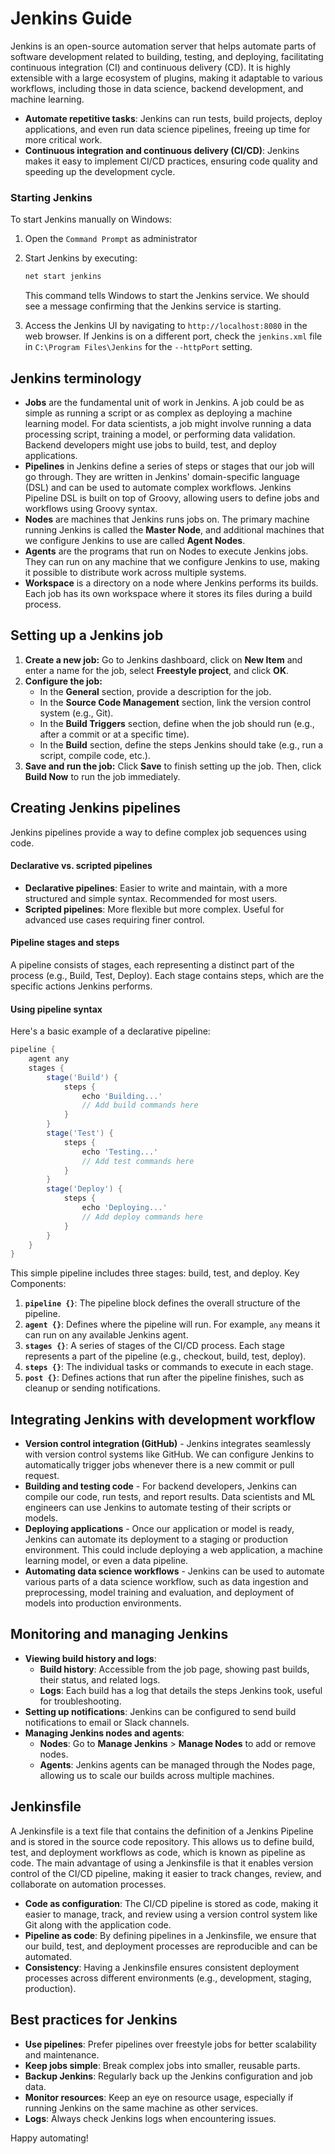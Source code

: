 # Jenkins Guide
Jenkins is an open-source automation server that helps automate parts of software development related to building, testing, and deploying, facilitating continuous integration (CI) and continuous delivery (CD). It is highly extensible with a large ecosystem of plugins, making it adaptable to various workflows, including those in data science, backend development, and machine learning.
- **Automate repetitive tasks**: Jenkins can run tests, build projects, deploy applications, and even run data science pipelines, freeing up time for more critical work.
- **Continuous integration and continuous delivery (CI/CD)**: Jenkins makes it easy to implement CI/CD practices, ensuring code quality and speeding up the development cycle.

### Starting Jenkins
To start Jenkins manually on Windows:
1. Open the `Command Prompt` as administrator
2. Start Jenkins by executing:
    ```bash
    net start jenkins
    ```
    
    This command tells Windows to start the Jenkins service. We should see a message confirming that the Jenkins service is starting.
3. Access the Jenkins UI by navigating to `http://localhost:8080` in the web browser. If Jenkins is on a different port, check the `jenkins.xml` file in `C:\Program Files\Jenkins` for the `--httpPort` setting.


## Jenkins terminology
- **Jobs** are the fundamental unit of work in Jenkins. A job could be as simple as running a script or as complex as deploying a machine learning model. For data scientists, a job might involve running a data processing script, training a model, or performing data validation. Backend developers might use jobs to build, test, and deploy applications.
- **Pipelines** in Jenkins define a series of steps or stages that our job will go through. They are written in Jenkins' domain-specific language (DSL) and can be used to automate complex workflows. Jenkins Pipeline DSL is built on top of Groovy, allowing users to define jobs and workflows using Groovy syntax.
- **Nodes** are machines that Jenkins runs jobs on. The primary machine running Jenkins is called the **Master Node**, and additional machines that we configure Jenkins to use are called **Agent Nodes**.
- **Agents** are the programs that run on Nodes to execute Jenkins jobs. They can run on any machine that we configure Jenkins to use, making it possible to distribute work across multiple systems.
- **Workspace** is a directory on a node where Jenkins performs its builds. Each job has its own workspace where it stores its files during a build process.


## Setting up a Jenkins job
1. **Create a new job:** Go to Jenkins dashboard, click on **New Item** and enter a name for the job, select **Freestyle project**, and click **OK**.
2. **Configure the job:**
   - In the **General** section, provide a description for the job.
   - In the **Source Code Management** section, link the version control system (e.g., Git).
   - In the **Build Triggers** section, define when the job should run (e.g., after a commit or at a specific time).
   - In the **Build** section, define the steps Jenkins should take (e.g., run a script, compile code, etc.).
3. **Save and run the job:** Click **Save** to finish setting up the job. Then, click **Build Now** to run the job immediately.


## Creating Jenkins pipelines
Jenkins pipelines provide a way to define complex job sequences using code.

#### Declarative vs. scripted pipelines
- **Declarative pipelines**: Easier to write and maintain, with a more structured and simple syntax. Recommended for most users.
- **Scripted pipelines**: More flexible but more complex. Useful for advanced use cases requiring finer control.

#### Pipeline stages and steps
A pipeline consists of stages, each representing a distinct part of the process (e.g., Build, Test, Deploy). Each stage contains steps, which are the specific actions Jenkins performs.

#### Using pipeline syntax
Here's a basic example of a declarative pipeline:
```groovy
pipeline {
    agent any
    stages {
        stage('Build') {
            steps {
                echo 'Building...'
                // Add build commands here
            }
        }
        stage('Test') {
            steps {
                echo 'Testing...'
                // Add test commands here
            }
        }
        stage('Deploy') {
            steps {
                echo 'Deploying...'
                // Add deploy commands here
            }
        }
    }
}
```

This simple pipeline includes three stages: build, test, and deploy. Key Components:
1. **`pipeline {}`**: The pipeline block defines the overall structure of the pipeline.
2. **`agent {}`**: Defines where the pipeline will run. For example, `any` means it can run on any available Jenkins agent.
3. **`stages {}`**: A series of stages of the CI/CD process. Each stage represents a part of the pipeline (e.g., checkout, build, test, deploy).
4. **`steps {}`**: The individual tasks or commands to execute in each stage.
5. **`post {}`**: Defines actions that run after the pipeline finishes, such as cleanup or sending notifications.


## Integrating Jenkins with development workflow
- **Version control integration (GitHub)** - Jenkins integrates seamlessly with version control systems like GitHub. We can configure Jenkins to automatically trigger jobs whenever there is a new commit or pull request.
- **Building and testing code** - For backend developers, Jenkins can compile our code, run tests, and report results. Data scientists and ML engineers can use Jenkins to automate testing of their scripts or models.
- **Deploying applications** - Once our application or model is ready, Jenkins can automate its deployment to a staging or production environment. This could include deploying a web application, a machine learning model, or even a data pipeline.
- **Automating data science workflows** - Jenkins can be used to automate various parts of a data science workflow, such as data ingestion and preprocessing, model training and evaluation, and deployment of models into production environments.


## Monitoring and managing Jenkins
- **Viewing build history and logs**:
    - **Build history**: Accessible from the job page, showing past builds, their status, and related logs.
    - **Logs**: Each build has a log that details the steps Jenkins took, useful for troubleshooting.
- **Setting up notifications**: Jenkins can be configured to send build notifications to email or Slack channels.
- **Managing Jenkins nodes and agents**:
    - **Nodes**: Go to **Manage Jenkins** > **Manage Nodes** to add or remove nodes.
    - **Agents**: Jenkins agents can be managed through the Nodes page, allowing us to scale our builds across multiple machines.

## Jenkinsfile
A Jenkinsfile is a text file that contains the definition of a Jenkins Pipeline and is stored in the source code repository. This allows us to define build, test, and deployment workflows as code, which is known as pipeline as code. The main advantage of using a Jenkinsfile is that it enables version control of the CI/CD pipeline, making it easier to track changes, review, and collaborate on automation processes.
- **Code as configuration**: The CI/CD pipeline is stored as code, making it easier to manage, track, and review using a version control system like Git along with the application code.
- **Pipeline as code**: By defining pipelines in a Jenkinsfile, we ensure that our build, test, and deployment processes are reproducible and can be automated.
- **Consistency**: Having a Jenkinsfile ensures consistent deployment processes across different environments (e.g., development, staging, production).


## Best practices for Jenkins
- **Use pipelines**: Prefer pipelines over freestyle jobs for better scalability and maintenance.
- **Keep jobs simple**: Break complex jobs into smaller, reusable parts.
- **Backup Jenkins**: Regularly back up the Jenkins configuration and job data.
- **Monitor resources**: Keep an eye on resource usage, especially if running Jenkins on the same machine as other services.
- **Logs**: Always check Jenkins logs when encountering issues.


Happy automating!
